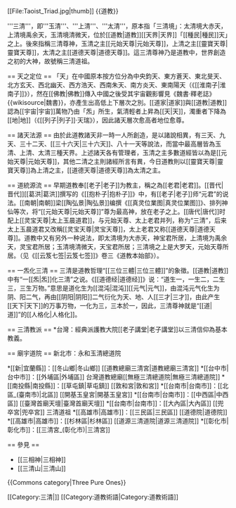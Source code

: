 [[File:Taoist_Triad.jpg|thumb]]
{{道教}}

'''三清'''，即'''玉清'''、'''上清'''、'''太清'''，原本指「三清境」：太清境大赤天，上清境禹余天，玉清境清微天，位於[[道教|道教]][[天界|天界]]「[[種民|種民]]天」之上。後來指稱三清尊神，玉清之主[[元始天尊|元始天尊]]，上清之主[[靈寶天尊|靈寶天尊]]，太清之主[[道德天尊|道德天尊]]。這三清尊神乃是道教中，世界創造之初的大神，故號稱三清道祖。

== 天之定位 ==
「天」在中國原本按方位分為中央鈞天、東方蒼天、東北旻天、北方玄天、西北幽天、西方浩天、西南朱天、南方炎天、東南陽天（《[[淮南子|淮南子]]》），然在[[佛教|佛教]]傳入中國之後受其宇宙觀影響<ref>見《魏書·釋老誌》{{wikisource|魏書}}</ref>，亦產生出高低上下層次之別。[[道家|道家]]與[[道教|道教]]認為[[宇宙|宇宙]]萬物乃由「炁」所生，氣清輕者上昇為[[天|天]]，濁重者下降為[[地|地]]（《[[列子|列子]]·天瑞》），因此諸天層次愈高者地位愈尊。

== 諸天法源 ==
由於此道教諸天非一時一人所創造，是以諸說相異，有三天、九天、三十二天、[[三十六天|三十六天]]、八十一天等說法，而當中最高層皆為玉清、上清、太清三種天界。上述諸天各有管理者，玉清之主多數道經皆以為是[[元始天尊|元始天尊]]，其他二清之主則諸經所言有異，今日道教則以[[靈寶天尊|靈寶天尊]]為上清之主，[[道德天尊|道德天尊]]為太清之主。

== 道統源流 ==
早期道教奉[[老子|老子]]为教主，稱之為[[老君|老君]]。[[晋代|晋代]][[葛洪|葛洪]]撰写的《[[抱朴子|抱朴子]]》中，有[[老子|老子]]师“元君”的说法。[[南朝|南朝]]梁[[陶弘景|陶弘景]]编撰《[[真灵位業图|真灵位業图]]》、排列神仙等次，将“[[元始天尊|元始天尊]]”尊为最高神，放在老子之上。[[唐代|唐代]]时配上[[灵宝天尊|太上玉晨道君]]，与元始天尊、太上老君并列，称为“三清”，后来太上玉晨道君又改稱[[灵宝天尊|灵宝天尊]]，太上老君又称[[道德天尊|道德天尊]]。道教中又有另外一种说法，即太清境为大赤天，神宝君所居，上清境为禹余天，灵宝君所居；玉清境清微天，天宝君所居；三清境之上是大罗天，元始天尊所居。（见《[[云笈七签|云笈七签]]》卷三《道教本始部》）。

== 一炁化三清 ==
三清是道教哲理“[[三位三體|三位三體]]”的象徵。[[道教|道教]]中有“一[[炁|炁]]化三清”之说。《[[道德经|道德经]]》说：“道生一，一生二，二生三，三生万物。”意思是道化生为[[混沌|混沌]][[元气|元气]]，由混沌元气化生为阴、阳二气，再由[[阴阳|阴阳]]二气衍化为天、地、人[[三才|三才]]，由此产生[[天下|天下]]的万事万物，一化为三，三本於一，因此，三清尊神就是“[[道|道]]”的[[人格化|人格化]]。

== 三清教派 ==
*台灣：經典派護教大院[[老子講堂|老子講堂]]以三清信仰為基本教義。

== 廟宇道院 ==
新北市：永和玉清總道院

*[[新|宜蘭縣]]：[[冬山鄉|冬山鄉]] [[道教總廟三清宮|道教總廟三清宮]]
*[[台中市|台中市]]：[[外埔區|外埔區]] 台灣道教總廟[[無極三清總道院|無極三清總道院]]
*[[南投縣|南投縣]]：[[草屯鎮|草屯鎮]] [[敦和宮|敦和宮]]
*[[台南市|台南市]]：[[北區_(臺南市)|北區]] [[開基玉皇宮|開基玉皇宮]]
*[[台南市|台南市]]：[[中西區|中西區]] [[臺灣首廟天壇|臺灣首廟天壇]]
*[[台南市|台南市]]：[[大內區|大內區]] [[兜卒宮|兜卒宮]] 三清道祖
*[[高雄市|高雄市]]：[[三民區|三民區]] [[道德院|道德院]]
*[[高雄市|高雄市]]：[[杉林區|杉林區]] [[道源三清道院|道源三清道院]]
*[[彰化市|彰化市]]：[[三清宮_(彰化市)|三清宮]]

== 參見 ==
* [[三相神|三相神]]
* [[三清山|三清山]]

{{Commons category|Three Pure Ones}}

[[Category:三清|]]
[[Category:道教術語|Category:道教術語]]